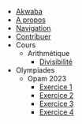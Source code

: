 - [Akwaba](index.md)
- [A propos](about.md)
- [Navigation](navigation.md)
- [Contribuer](support.md)
- Cours
    - Arithmétique
        - [Divisibilité](course/nt/first-concepts/divisibility.md)
- Olympiades
    - Opam 2023
        - [Exercice 1](opam/opam-2023/exercise-1.md)
        - [Exercice 2](opam/opam-2023/exercise-2.md)
        - [Exercice 3](opam/opam-2023/exercise-3.md)
        - [Exercice 4](opam/opam-2023/exercise-4.md)
